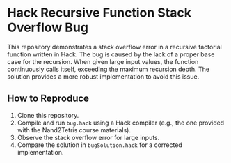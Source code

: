 # Hack Recursive Function Stack Overflow Bug

This repository demonstrates a stack overflow error in a recursive factorial function written in Hack. The bug is caused by the lack of a proper base case for the recursion. When given large input values, the function continuously calls itself, exceeding the maximum recursion depth.  The solution provides a more robust implementation to avoid this issue.

## How to Reproduce

1. Clone this repository.
2. Compile and run `bug.hack` using a Hack compiler (e.g., the one provided with the Nand2Tetris course materials).
3. Observe the stack overflow error for large inputs.
4. Compare the solution in `bugSolution.hack` for a corrected implementation.

